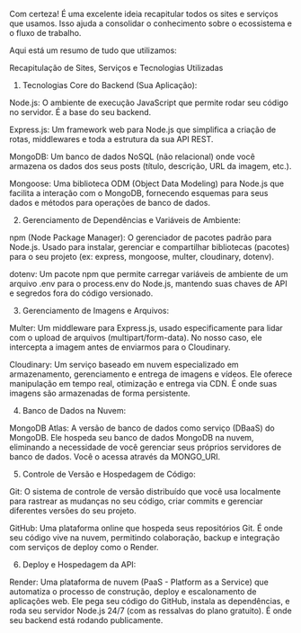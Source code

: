 Com certeza! É uma excelente ideia recapitular todos os sites e serviços que usamos. Isso ajuda a consolidar o conhecimento sobre o ecossistema e o fluxo de trabalho.

Aqui está um resumo de tudo que utilizamos:

Recapitulação de Sites, Serviços e Tecnologias Utilizadas
1. Tecnologias Core do Backend (Sua Aplicação):

Node.js: O ambiente de execução JavaScript que permite rodar seu código no servidor. É a base do seu backend.

Express.js: Um framework web para Node.js que simplifica a criação de rotas, middlewares e toda a estrutura da sua API REST.

MongoDB: Um banco de dados NoSQL (não relacional) onde você armazena os dados dos seus posts (título, descrição, URL da imagem, etc.).

Mongoose: Uma biblioteca ODM (Object Data Modeling) para Node.js que facilita a interação com o MongoDB, fornecendo esquemas para seus dados e métodos para operações de banco de dados.

2. Gerenciamento de Dependências e Variáveis de Ambiente:

npm (Node Package Manager): O gerenciador de pacotes padrão para Node.js. Usado para instalar, gerenciar e compartilhar bibliotecas (pacotes) para o seu projeto (ex: express, mongoose, multer, cloudinary, dotenv).

dotenv: Um pacote npm que permite carregar variáveis de ambiente de um arquivo .env para o process.env do Node.js, mantendo suas chaves de API e segredos fora do código versionado.

3. Gerenciamento de Imagens e Arquivos:

Multer: Um middleware para Express.js, usado especificamente para lidar com o upload de arquivos (multipart/form-data). No nosso caso, ele intercepta a imagem antes de enviarmos para o Cloudinary.

Cloudinary: Um serviço baseado em nuvem especializado em armazenamento, gerenciamento e entrega de imagens e vídeos. Ele oferece manipulação em tempo real, otimização e entrega via CDN. É onde suas imagens são armazenadas de forma persistente.

4. Banco de Dados na Nuvem:

MongoDB Atlas: A versão de banco de dados como serviço (DBaaS) do MongoDB. Ele hospeda seu banco de dados MongoDB na nuvem, eliminando a necessidade de você gerenciar seus próprios servidores de banco de dados. Você o acessa através da MONGO_URI.

5. Controle de Versão e Hospedagem de Código:

Git: O sistema de controle de versão distribuído que você usa localmente para rastrear as mudanças no seu código, criar commits e gerenciar diferentes versões do seu projeto.

GitHub: Uma plataforma online que hospeda seus repositórios Git. É onde seu código vive na nuvem, permitindo colaboração, backup e integração com serviços de deploy como o Render.

6. Deploy e Hospedagem da API:

Render: Uma plataforma de nuvem (PaaS - Platform as a Service) que automatiza o processo de construção, deploy e escalonamento de aplicações web. Ele pega seu código do GitHub, instala as dependências, e roda seu servidor Node.js 24/7 (com as ressalvas do plano gratuito). É onde seu backend está rodando publicamente.
